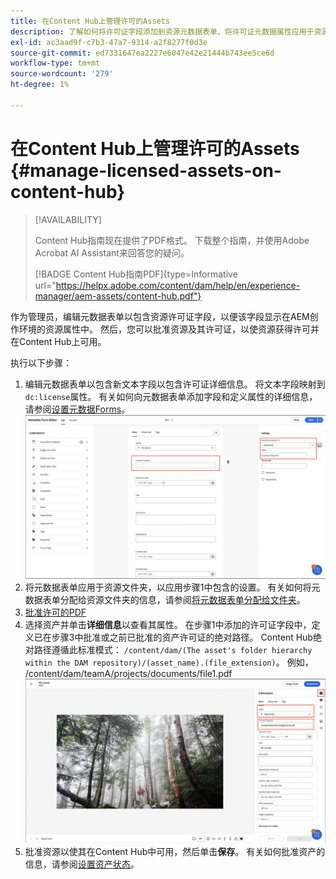```yaml
---
title: 在Content Hub上管理许可的Assets
description: 了解如何将许可证字段添加到资源元数据表单、将许可证元数据属性应用于资源文件夹以及审批具有许可证的资源以供使用。
exl-id: ac3aad9f-c7b3-47a7-9314-a2f8277f0d3e
source-git-commit: ed7331647ea2227e6047e42e21444b743ee5ce6d
workflow-type: tm+mt
source-wordcount: '279'
ht-degree: 1%

---
```


# 在Content Hub上管理许可的Assets {#manage-licensed-assets-on-content-hub}

>[!AVAILABILITY]
>
>Content Hub指南现在提供了PDF格式。 下载整个指南，并使用Adobe Acrobat AI Assistant来回答您的疑问。
>
>[!BADGE Content Hub指南PDF]{type=Informative url="https://helpx.adobe.com/content/dam/help/en/experience-manager/aem-assets/content-hub.pdf"}

作为管理员，编辑元数据表单以包含资源许可证字段，以便该字段显示在AEM创作环境的资源属性中。 然后，您可以批准资源及其许可证，以使资源获得许可并在Content Hub上可用。

执行以下步骤：

1. 编辑元数据表单以包含新文本字段以包含许可证详细信息。 将文本字段映射到`dc:license`属性。 有关如何向元数据表单添加字段和定义属性的详细信息，请参阅[设置元数据Forms](/help/assets/metadata-assets-view.md#metadata-forms)。
   ![zip提取](/help/assets/assets/metadata-form-edit.png)
1. 将元数据表单应用于资源文件夹，以应用步骤1中包含的设置。 有关如何将元数据表单分配给资源文件夹的信息，请参阅[将元数据表单分配给文件夹](/help/assets/metadata-assets-view.md#metadata-forms)。
1. [批准许可的PDF](/help/assets/manage-organize-assets-view.md#set-asset-status)
1. 选择资产并单击&#x200B;**详细信息**&#x200B;以查看其属性。 在步骤1中添加的许可证字段中，定义已在步骤3中批准或之前已批准的资产许可证的绝对路径。 Content Hub绝对路径遵循此标准模式： `/content/dam/(The asset's folder hierarchy within the DAM repository)/(asset_name).(file_extension)`。 例如， /content/dam/teamA/projects/documents/file1.pdf
   ![绝对路径](/help/assets/assets/absolute-path.png)
1. 批准资源以使其在Content Hub中可用，然后单击&#x200B;**保存**。 有关如何批准资产的信息，请参阅[设置资产状态](/help/assets/manage-organize-assets-view.md#set-asset-status)。
